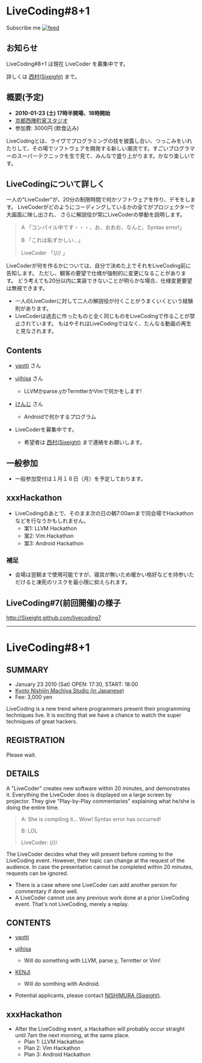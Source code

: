 # LiveCoding#8+1

<div id="path">
Subscribe me <a href="feed.rss"><img alt="feed" src="http://assets1.github.com/images/icons/feed.png?e06bdeb610e33dc41002eaa80ce09d26ae153090" title="Subscribe to the commits for Sixeight/livecoding8 at master" /></a>
</div>

## お知らせ

LiveCoding#8+1 は現在 LiveCoder を募集中です。

詳しくは [西村(Sixeight)](tomohiro68@gmail.com) まで。

## 概要(予定)
* **2010-01-23 (土) 17時半開場、18時開始**
* [京都西陣町家スタジオ](http://nishi-jin.net/)
* 参加費: 3000円 (飲食込み)

LiveCodingとは、ライヴでプログラミングの技を披露し合い、つっこみをいれたりして、その場でソフトウェアを開発する新しい潮流です。すごいプログラマーのスーパーテクニックを生で見て、みんなで盛り上がります。かなり楽しいです。

## LiveCodingについて詳しく
一人の"LiveCoder"が、20分の制限時間で何かソフトウェアを作り、デモをします。
LiveCoderがどのようにコーディングしているかの全てがプロジェクターで大画面に映し出され、
さらに解説役が常にLiveCoderの挙動を説明します。

> A 「コンパイル中です・・・、お、おおお、なんと、Syntax error!」
>
> B 「これは恥ずかしい…」
>
> LiveCoder 「(/// 」

LiveCoderが何を作るかについては、自分で決めた上でそれをLiveCoding前に告知します。
ただし、観客の要望で仕様が強制的に変更になることがあります。
どう考えても20分以内に実装できないことが明らかな場合、仕様変更要望は無視できます。

* 一人のLiveCoderに対して二人の解説役が付くことがうまくいくという経験則があります。
* LiveCoderは過去に作ったものと全く同じものをLiveCodingで作ることが禁止されています。
  もはやそれはLiveCodingではなく、たんなる動画の再生と見なされます。

## Contents

* [yaotti](http://d.hatena.ne.jp/yaotti/) さん

* [ujihisa](http://ujihisa.blogspot.com/) さん
  * LLVMかparse.yかTermtterかVimで何かをします!

* [けんじ](http://rainbowdevil.jp/) さん
  * Androidで何かするプログラム

* LiveCoderを募集中です。
  * 希望者は [西村(Sixeight)](tomohiro68@gmail.com) まで連絡をお願いします。

## 一般参加

* 一般参加受付は１月１８日（月）を予定しております。

## xxxHackathon
* LiveCodingのあとで、そのまま次の日の朝7:00amまで同会場でHackathonなどを行なうかもしれません。
    * 案1: LLVM Hackathon
    * 案2: Vim Hackathon
    * 案3: Android Hackathon

### 補足
* 会場は翌朝まで使用可能ですが、寝具が無いため暖かい格好などを持参いただけると凍死のリスクを最小限に抑えられます。

## LiveCoding#7(前回開催)の様子

<http://Sixeight.github.com/livecoding7>

----

# LiveCoding#8+1

## SUMMARY
* January 23 2010 (Sat) OPEN: 17:30, START: 18:00
* [Kyoto Nishijin Machiya Studio (in Japanese)](http://nishi-jin.net/)
* Fee: 3,000 yen

LiveCoding is a new trend where programmers present their programming techniques live.
It is exciting that we have a chance to watch the super techniques of great hackers.

## REGISTRATION

<!--
Now available.
We accept the first 30 people!
-->

Please wait.

## DETAILS
A "LiveCoder" creates new software within 20 minutes, and demonstrates it.
Everything the LiveCoder does is displayed on a large screen by projector.
They give "Play-by-Play commentaries" explaining what he/she is doing the entire time.

> A: She is compiling it... Wow! Syntax error has occurred!
>
> B: LOL
>
> LiveCoder: (///

The LiveCoder decides what they will present before coming to the LiveCoding event.
However, their topic can change at the request of the audience.
In case the presentation cannot be completed within 20 minutes, requests can be ignored.

* There is a case where one LiveCoder can add another person for commentary if done well.
* A LiveCoder cannot use any previous work done at a prior LiveCoding event.  That's not LiveCoding, merely a replay.

## CONTENTS

* [yaotti](http://d.hatena.ne.jp/yaotti/)
* [ujihisa](http://ujihisa.blogspot.com/)
  * Will do something with LLVM, parse.y, Termtter or Vim!
* [KENJI](http://rainbowdevil.jp/)
  * Will do somthing with Android.

* Potential applicants, please contact [NISHIMURA (Sixeight)](tomohiro68@gmail.com).

## xxxHackathon

* After the LiveCoding event, a Hackathon will probably occur straight until 7am the next morning, at the same place.
     * Plan 1: LLVM Hackathon
     * Plan 2: Vim Hackathon
     * Plan 3: Android Hackathon
